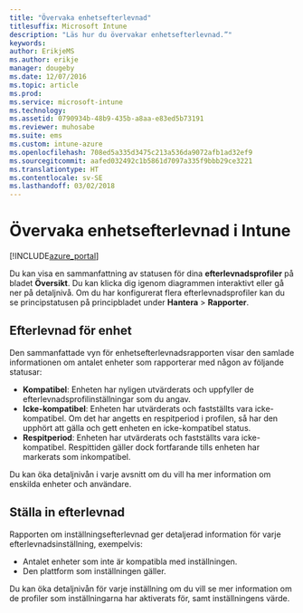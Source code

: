 ```yaml
---
title: "Övervaka enhetsefterlevnad"
titlesuffix: Microsoft Intune
description: "Läs hur du övervakar enhetsefterlevnad.”"
keywords: 
author: ErikjeMS
ms.author: erikje
manager: dougeby
ms.date: 12/07/2016
ms.topic: article
ms.prod: 
ms.service: microsoft-intune
ms.technology: 
ms.assetid: 0790934b-48b9-435b-a8aa-e83ed5b73191
ms.reviewer: muhosabe
ms.suite: ems
ms.custom: intune-azure
ms.openlocfilehash: 708ed5a335d3475c213a536da9072afb1ad32ef9
ms.sourcegitcommit: aafed032492c1b5861d7097a335f9bbb29ce3221
ms.translationtype: HT
ms.contentlocale: sv-SE
ms.lasthandoff: 03/02/2018
---
```

# <a name="monitor-device-compliance-in-intune"></a>Övervaka enhetsefterlevnad i Intune

[!INCLUDE[azure_portal](./includes/azure_portal.md)]

Du kan visa en sammanfattning av statusen för dina **efterlevnadsprofiler** på bladet **Översikt**.
Du kan klicka dig igenom diagrammen interaktivt eller gå ner på detaljnivå. Om du har konfigurerat flera efterlevnadsprofiler kan du se principstatusen på principbladet under **Hantera** > **Rapporter**.

##  <a name="device-compliance"></a>Efterlevnad för enhet

Den sammanfattade vyn för enhetsefterlevnadsrapporten visar den samlade informationen om antalet enheter som rapporterar med någon av följande statusar:

- **Kompatibel**: Enheten har nyligen utvärderats och uppfyller de efterlevnadsprofilinställningar som du angav.
- **Icke-kompatibel**: Enheten har utvärderats och fastställts vara icke-kompatibel.  Om det har angetts en respitperiod i profilen, så har den upphört att gälla och gett enheten en icke-kompatibel status.
- **Respitperiod**: Enheten har utvärderats och fastställts vara icke-kompatibel. Respittiden gäller dock fortfarande tills enheten har markerats som inkompatibel.

Du kan öka detaljnivån i varje avsnitt om du vill ha mer information om enskilda enheter och användare.

## <a name="setting-compliance"></a>Ställa in efterlevnad

Rapporten om inställningsefterlevnad ger detaljerad information för varje efterlevnadsinställning, exempelvis:

- Antalet enheter som inte är kompatibla med inställningen.
- Den plattform som inställningen gäller.

Du kan öka detaljnivån för varje inställning om du vill se mer information om de profiler som inställningarna har aktiverats för, samt inställningens värde.
